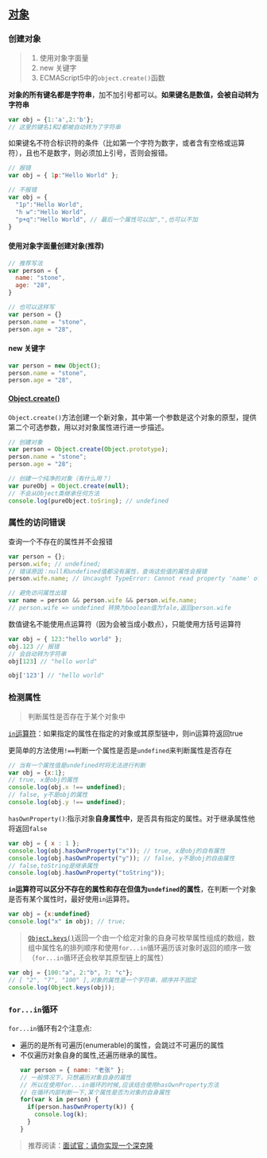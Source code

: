 ## [对象](http://javascript.ruanyifeng.com/grammar/object.html)
### 创建对象
> 1. 使用对象字面量
> 2. new 关键字
> 3. ECMAScript5中的`object.create()`函数

**对象的所有键名都是字符串**，加不加引号都可以。**如果键名是数值，会被自动转为字符串**
```js
var obj = {1:'a',2:'b'};
// 这里的键名1和2都被自动转为了字符串
```

如果键名不符合标识符的条件（比如第一个字符为数字，或者含有空格或运算符），且也不是数字，则必须加上引号，否则会报错。
```js
// 报错
var obj = { 1p:"Hello World" };

// 不报错
var obj = {
  "1p":"Hello World",
  "h w":"Hello World",
  "p+q":"Hello World", // 最后一个属性可以加",",也可以不加
}
```
#### 使用对象字面量创建对象(推荐)
```js
// 推荐写法
var person = {
  name: "stone",
  age: "28",
}

// 也可以这样写
var person = {}
person.name = "stone",
person.age = "28",
```

#### new 关键字
```js
var person = new Object();
person.name = "stone",
person.age = "28",
```

#### [Object.create()](https://developer.mozilla.org/zh-CN/docs/Web/JavaScript/Reference/Global_Objects/Object/create)
`Object.create()`方法创建一个新对象，其中第一个参数是这个对象的原型，提供第二个可选参数，用以对对象属性进行进一步描述。
```js
// 创建对象
var person = Object.create(Object.prototype);
person.name = "stone";
person.age = "28";

// 创建一个纯净的对象（有什么用？）
var pureObj = Object.create(null);
// 不会从Object类继承任何方法
console.log(pureObject.toSring); // undefined
```

### 属性的访问错误
查询一个不存在的属性并不会报错
```js
var person = {};
person.wife; // undefined;
// 错误原因：null和undefined值都没有属性，查询这些值的属性会报错
person.wife.name; // Uncaught TypeError: Cannot read property 'name' of undefined

// 避免访问属性出错
var name = person && person.wife && person.wife.name;
// person.wife => undefined 转换为boolean值为fale,返回person.wife
```

数值键名不能使用点运算符（因为会被当成小数点），只能使用方括号运算符
```js
var obj = { 123:"hello world" };
obj.123 // 报错
// 会自动转为字符串
obj[123] // "hello world"

obj['123'] // "hello world"
```
### 检测属性
> 判断属性是否存在于某个对象中

[`in`运算符](https://developer.mozilla.org/zh-CN/docs/Web/JavaScript/Reference/Operators/in)：如果指定的属性在指定的对象或其原型链中，则in运算符返回true

更简单的方法使用`!==`判断一个属性是否是`undefined`来判断属性是否存在
```js
// 当有一个属性值是undefined时将无法进行判断
var obj = {x:1};
// true, x是obj的属性
console.log(obj.x !== undefined);
// false, y不是obj的属性
console.log(obj.y !== undefined);
```

`hasOwnProperty()`:指示对象**自身属性中**，是否具有指定的属性。对于继承属性他将返回`false`
```js
var obj = { x : 1 };
console.log(obj.hasOwnProperty("x")); // true, x是obj的自有属性
console.log(obj.hasOwnProperty("y")); // false, y不是obj的自由属性
// false,toString是继承属性
console.log(obj.hasOwnProperty("toString"));
```

**`in`运算符可以区分不存在的属性和存在但值为`undefined`的属性**，在判断一个对象是否有某个属性时，最好使用`in`运算符。
```js
var obj = {x:undefined}
console.log("x" in obj); // true;
```
> [`Object.keys()`](https://developer.mozilla.org/zh-CN/docs/Web/JavaScript/Reference/Global_Objects/Object/keys)返回一个由一个给定对象的自身可枚举属性组成的数组，数组中属性名的排列顺序和使用`for...in`循环遍历该对象时返回的顺序一致（`for...in`循环还会枚举其原型链上的属性）
```js
var obj = {100:"a", 2:"b", 7: "c"};
// [ "2", "7", "100" ],对象的属性是一个字符串，顺序并不固定
console.log(Object.keys(obj));
```

### `for...in`循环
`for...in`循环有2个注意点:
* 遍历的是所有可遍历(enumerable)的属性，会跳过不可遍历的属性
* 不仅遍历对象自身的属性,还遍历继承的属性。
  ```js
  var person = { name: "老张" };
  // 一般情况下，只想遍历对象自身的属性
  // 所以在使用for...in循环的时候,应该结合使用hasOwnProperty方法
  // 在循环内部判断一下,某个属性是否为对象的自身属性
  for(var k in person) {
    if(person.hasOwnProperty(k)) {
      console.log(k);
    }
  }
  ```

> 推荐阅读：[面试官：请你实现一个深克隆](https://juejin.im/post/5abb55ee6fb9a028e33b7e0a)
